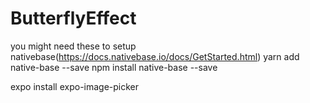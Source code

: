 # ButterflyEffect

you might need these to setup nativebase(https://docs.nativebase.io/docs/GetStarted.html)
yarn add native-base --save
npm install native-base --save

expo install expo-image-picker
